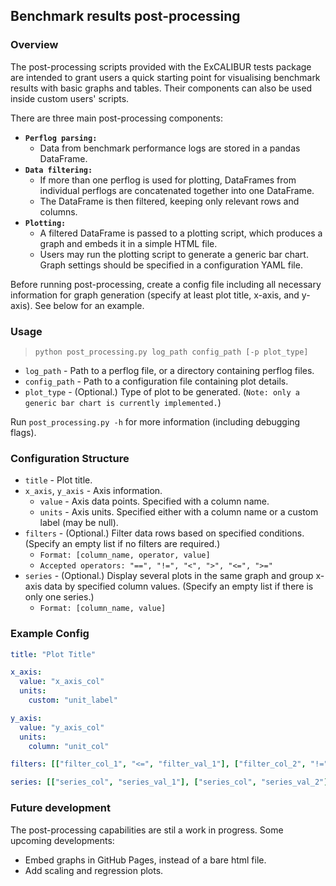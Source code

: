 ## Benchmark results post-processing

### Overview

The post-processing scripts provided with the ExCALIBUR tests package are intended to grant users a quick starting point for visualising benchmark results with basic graphs and tables. Their components can also be used inside custom users' scripts.

There are three main post-processing components:
- **`Perflog parsing:`**
  - Data from benchmark performance logs are stored in a pandas DataFrame.
- **`Data filtering:`**
  - If more than one perflog is used for plotting, DataFrames from individual perflogs are concatenated together into one DataFrame.
  - The DataFrame is then filtered, keeping only relevant rows and columns.
- **`Plotting:`**
  - A filtered DataFrame is passed to a plotting script, which produces a graph and embeds it in a simple HTML file.
  - Users may run the plotting script to generate a generic bar chart. Graph settings should be specified in a configuration YAML file.

Before running post-processing, create a config file including all necessary information for graph generation (specify at least plot title, x-axis, and y-axis). See below for an example.

### Usage

>```python post_processing.py log_path config_path [-p plot_type]```

- `log_path` - Path to a perflog file, or a directory containing perflog files.
- `config_path` - Path to a configuration file containing plot details.
- `plot_type` - (Optional.) Type of plot to be generated. (`Note: only a generic bar chart is currently implemented.`)

Run `post_processing.py -h` for more information (including debugging flags).

### Configuration Structure

- `title` - Plot title.
- `x_axis`, `y_axis` - Axis information.
    - `value` - Axis data points. Specified with a column name.
    - `units` - Axis units. Specified either with a column name or a custom label (may be null).
- `filters` - (Optional.) Filter data rows based on specified conditions. (Specify an empty list if no filters are required.)
  - `Format: [column_name, operator, value]`
  - `Accepted operators: "==", "!=", "<", ">", "<=", ">="`
- `series` - (Optional.) Display several plots in the same graph and group x-axis data by specified column values. (Specify an empty list if there is only one series.)
  - `Format: [column_name, value]`

### Example Config

```yaml
title: "Plot Title"

x_axis:
  value: "x_axis_col"
  units:
    custom: "unit_label"

y_axis:
  value: "y_axis_col"
  units:
    column: "unit_col"

filters: [["filter_col_1", "<=", "filter_val_1"], ["filter_col_2", "!=", "filter_val_2"]]

series: [["series_col", "series_val_1"], ["series_col", "series_val_2"]]
```

### Future development

The post-processing capabilities are stil a work in progress. Some upcoming developments:
-  Embed graphs in GitHub Pages, instead of a bare html file.
-  Add scaling and regression plots.